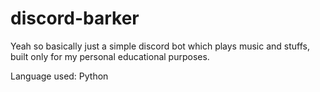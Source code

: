# discord-barker

Yeah so basically just a simple discord bot which plays music and stuffs, built only for my personal educational purposes.

Language used: Python
